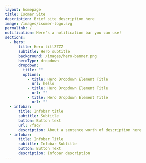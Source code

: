 ```yaml
---
layout: homepage
title: Isomer Site
description: Brief site description here
image: /images/isomer-logo.svg
permalink: /
notification: Here's a notification bar you can use!
sections:
  - hero:
      title: Hero titlZZZZ
      subtitle: Hero subtitle
      background: /images/hero-banner.png
      heroType: dropdown
      dropdown:
        title: ""
        options:
          - title: Hero Dropdown Element Title
            url: hello
          - title: Hero Dropdown Element Title
            url: ""
          - title: Hero Dropdown Element Title
            url: ""
  - infobar:
      title: Infobar title
      subtitle: Subtitle
      button: Button text
      url: /faq/
      description: About a sentence worth of description here
  - infobar:
      title: Infobar Title
      subtitle: Infobar Subtitle
      button: Button Text
      description: Infobar description
---
```

